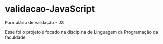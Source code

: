 # validacao-JavaScript
Formulário de validação - JS

Esse foi o projeto é focado na disciplina de Linguagem de Programação da faculdade
